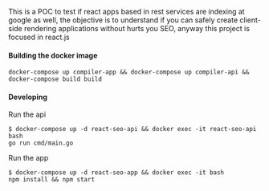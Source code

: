 This is a POC to test if react apps based in rest services are indexing at google as well, the objective is to understand if you can safely create client-side rendering applications without hurts you SEO, anyway this project is focused in react.js

#### Building the docker image

	docker-compose up compiler-app && docker-compose up compiler-api && docker-compose build build

#### Developing

Run the api 

	$ docker-compose up -d react-seo-api && docker exec -it react-seo-api bash
	go run cmd/main.go

Run the app

	$ docker-compose up -d react-seo-app && docker exec -it bash
	npm install && npm start